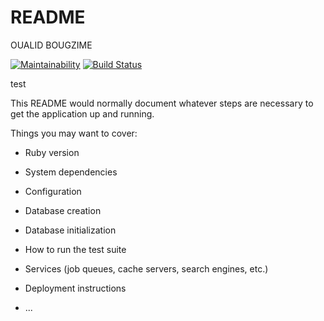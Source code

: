 # README

OUALID BOUGZIME


[![Maintainability](https://api.codeclimate.com/v1/badges/6bf006d427f998883b56/maintainability)](https://codeclimate.com/github/Fabiensamj/projet-back-A19/maintainability)
[![Build Status](https://travis-ci.org/Fabiensamj/projet-back-A19.svg?branch=master)](https://travis-ci.org/Fabiensamj/projet-back-A19)

test

This README would normally document whatever steps are necessary to get the
application up and running.

Things you may want to cover:

* Ruby version

* System dependencies

* Configuration

* Database creation

* Database initialization

* How to run the test suite

* Services (job queues, cache servers, search engines, etc.)

* Deployment instructions

* ...
